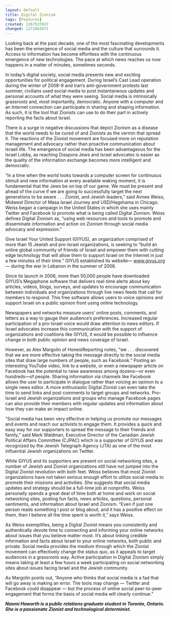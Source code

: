 ```yaml
---
layout: default
title: Digital Zionism
tags: [Features]
created: 1267537037
changed: 1271863471
---
```

<p>Looking back at the past decade, one of the most fascinating developments has been the emergence of social media and the culture that surrounds it. Access to information has become effortless with the continuous emergence of new technologies. The pace at which news reaches us now happens in a matter of minutes, sometimes seconds.</p>
<p>In today&rsquo;s digital society, social media presents new and exciting opportunities for political engagement. During Israel&rsquo;s Cast Lead operation during the winter of 2008-9 and Iran&rsquo;s anti-government protests last summer, civilians used social media to post instantaneous updates and personal accounts of what they were seeing. Social media is intrinsically grassroots and, most importantly, democratic. Anyone with a computer and an Internet connection can participate in sharing and shaping information. As such, it is the tool that Zionists can use to do their part in actively reporting the facts about Israel.</p>
<p>There is a surge in negative discussions that depict Zionism as a disease that the world needs to be cured of and Zionists as the vermin that spread it. The reactions of the Zionist movement are focused more on reputation management and advocacy rather than proactive communication about Israeli life. The emergence of social media has been advantageous for the Israel Lobby, as reaching Diaspora Jews and Israel advocates is easier as the quality of the information exchange becomes more intelligent and democratic.</p>
<p>&ldquo;In a time when the world looks towards a computer screen for continuous stimuli and new information at every available waking moment, it is fundamental that the Jews be on top of our game. We must be present and ahead of the curve if we are going to successfully target the next generations to be aware . . . Zionist, and Jewish leaders,&rdquo; said Aimee Weiss, Midwest Director of Masa Israel Journey and USD/Hagshama in Chicago. Weiss began a campaign in the United States in which she uses mainly Twitter and Facebook to promote what is being called Digital Zionism. Weiss defines Digital Zionism as, &ldquo;using web resources and tools to promote and disseminate information and action on Zionism through social media advocacy and expression.&rdquo;</p>
<p>Give Israel Your United Support (GIYUS), an organization comprised of more than 15 Jewish and pro-Israel organizations, is seeking to &ldquo;build an online global community of friends of Israel and empower them with cutting edge technology that will allow them to support Israel on the Internet in just a few minutes of their time.&rdquo; GIYUS established its website&mdash; <a x="y" target="_blank" href="http://www.giyus.org/">www.giyus.org</a> &mdash; during the war in Lebanon in the summer of 2006.</p>
<p>Since its launch in 2006, more than 50,000 people have downloaded GIYUS&rsquo;s Megaphone software that delivers real-time alerts about key articles, videos, blogs, surveys, and updates to encourage communication between individuals and organizations through live news feeds that call for members to respond. This free software allows users to voice opinions and support Israel on a public opinion front using online technology.</p>
<p>Newspapers and networks measure users&rsquo; online posts, comments, and letters as a way to gauge their audience&rsquo;s preferences. Increased regular participation of a pro-Israel voice would draw attention to news editors. If Israel advocates increase this communication with the support of organizations and coalitions like GIYUS, it would be possible to influence change in both public opinion and news coverage of Israel.</p>
<p>However, as Alex Margolin of HonestReporting notes, &ldquo;we . . . discovered that we are more effective taking the message directly to the social media sites that draw large numbers of people, such as Facebook.&rdquo;  Posting an interesting YouTube video, link to a website, or even a newspaper article on Facebook has the potential to raise awareness among dozens&mdash;or even hundreds&mdash;of people.  Sharing information via channels like Facebook allows the user to participate in dialogue rather than voicing an opinion to a single news editor. A more enthusiastic Digital Zionist can even take the time to send links and post comments to target groups and networks. Pro-Israel and Jewish organizations and groups who manage Facebook pages can also provide their members with regular updates and information about how they can make an impact online.</p>
<p>&ldquo;Social media has been very effective in helping us promote our messages and events and reach our activists to engage them. It provides a quick and easy way for our supporters to spread the message to their friends and family,&rdquo; said Mark Waldman, Executive Director of the Canadian Jewish Political Affairs Committee (CJPAC) which is a supporter of GIYUS and was recognized by the Jewish Telegraph Agency (JTA) as one of the most influential Jewish organizations on Twitter.</p>
<p>While GIYUS and its supporters are present on social networking sites, a number of Jewish and Zionist organizations still have not jumped into the Digital Zionist revolution with both feet. Weiss believes that most Zionist organizations have not taken serious enough effort to utilize social media to promote their missions and activities. She suggests that social media updates and strategy should be a full-time job at nonprofits. Weiss personally spends a great deal of time both at home and work on social networking sites, posting fun facts, news articles, questions, personal sentiments, and information about Israel and Zionism. &ldquo;Even if just one person reads something I post or blog about, and it has a positive effect on them, then I believe all the time spent is worth it,&rdquo; says Weiss.</p>
<p>As Weiss exemplifies, being a Digital Zionist means you consistently and authentically devote time to connecting and informing your online networks about issues that you believe matter most. It&rsquo;s about linking credible information and facts about Israel to your online networks, both public and private. Social media provides the medium through which the Zionist movement can effectively change the status quo, as it appeals to target audiences in a grassroots way. Active participation in Digital Zionism simply means taking at least a few hours a week participating on social networking sites about issues facing Israel and the Jewish community.</p>
<p>
<p style="margin-top: 0.5em; margin-bottom: 0.9em; ">As Margolin points out, &ldquo;Anyone who thinks that social media is a fad that will go away is making an error. The tools may change &mdash; Twitter and Facebook could disappear &mdash; but the process of online social peer-to-peer engagement that forms the basis of social media will clearly continue.&rdquo;</p>
</p>
<p><strong><span x="y" style="font-style: italic; ">Naomi Haworth is a public relations graduate student in Toronto, Ontario. She is a passionate Zionist and technological determinist.</span></strong></p>